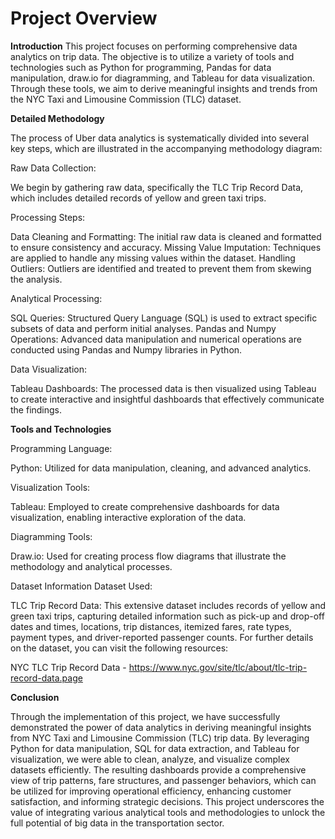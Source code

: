 <h1>Project Overview</h1>

**Introduction**
This project focuses on performing comprehensive data analytics on trip data. The objective is to utilize a variety of tools and technologies such as Python for programming, Pandas for data manipulation, draw.io for diagramming, and Tableau for data visualization. Through these tools, we aim to derive meaningful insights and trends from the NYC Taxi and Limousine Commission (TLC) dataset.


**Detailed Methodology**

The process of Uber data analytics is systematically divided into several key steps, which are illustrated in the accompanying methodology diagram:

Raw Data Collection:

We begin by gathering raw data, specifically the TLC Trip Record Data, which includes detailed records of yellow and green taxi trips.

Processing Steps:

Data Cleaning and Formatting: The initial raw data is cleaned and formatted to ensure consistency and accuracy.
Missing Value Imputation: Techniques are applied to handle any missing values within the dataset.
Handling Outliers: Outliers are identified and treated to prevent them from skewing the analysis.

Analytical Processing:

SQL Queries: Structured Query Language (SQL) is used to extract specific subsets of data and perform initial analyses.
Pandas and Numpy Operations: Advanced data manipulation and numerical operations are conducted using Pandas and Numpy libraries in Python.

Data Visualization:

 Tableau Dashboards: The processed data is then visualized using Tableau to create interactive and insightful dashboards that effectively communicate the findings.

**Tools and Technologies**

Programming Language:

 Python: Utilized for data manipulation, cleaning, and advanced analytics.

Visualization Tools:

 Tableau: Employed to create comprehensive dashboards for data visualization, enabling interactive exploration of the data.

Diagramming Tools:

 Draw.io: Used for creating process flow diagrams that illustrate the methodology and analytical processes.

Dataset Information
Dataset Used:

TLC Trip Record Data: This extensive dataset includes records of yellow and green taxi trips, capturing detailed information such as pick-up and drop-off dates and times, locations, trip distances, itemized fares, rate types, payment types, and driver-reported passenger counts.
For further details on the dataset, you can visit the following resources:

NYC TLC Trip Record Data - https://www.nyc.gov/site/tlc/about/tlc-trip-record-data.page


**Conclusion**

Through the implementation of this project, we have successfully demonstrated the power of data analytics in deriving meaningful insights from NYC Taxi and Limousine Commission (TLC) trip data. By leveraging Python for data manipulation, SQL for data extraction, and Tableau for visualization, we were able to clean, analyze, and visualize complex datasets efficiently. The resulting dashboards provide a comprehensive view of trip patterns, fare structures, and passenger behaviors, which can be utilized for improving operational efficiency, enhancing customer satisfaction, and informing strategic decisions. This project underscores the value of integrating various analytical tools and methodologies to unlock the full potential of big data in the transportation sector.
